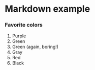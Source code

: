 # Markdown example

### Favorite colors
1. Purple
2. Green
3. Green (again, boring!)
4. Gray
5. Red
6. Black
